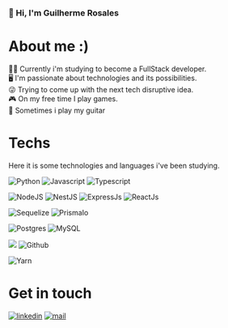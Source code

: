 ### 👋 Hi, I'm Guilherme Rosales

# About me :)
👨‍💻 Currently i'm studying to become a FullStack developer. <br>
🖥️ I'm passionate about technologies and its possibilities. <br>
😜 Trying to come up with the next tech disruptive idea. <br>
🎮 On my free time I play games. <br>
🎸 Sometimes i play my guitar <br>


# Techs

Here it is some technologies and languages i've been studying.

![Python](https://img.shields.io/badge/-Python-000?style=for-the-badge&logo=python) ![Javascript](https://img.shields.io/badge/Javascript-ED8B00?style=for-the-badge&logo=javascript&logoColor=white)  ![Typescript](https://img.shields.io/badge/TypeScript-3178C6?logo=TypeScript&logoColor=FFF&style=for-the-badge) <br>

 ![NodeJS](https://img.shields.io/badge/Node.js-43853D?style=for-the-badge&logo=node.js&logoColor=white) ![NestJS](https://img.shields.io/badge/nestjs-%23E0234E.svg?style=for-the-badge&logo=nestjs&logoColor=white) ![ExpressJs](https://img.shields.io/badge/Express.js-000000?style=for-the-badge&logo=express&logoColor=white) ![ReactJs](https://img.shields.io/badge/React-20232A?style=for-the-badge&logo=react&logoColor=61DAFB) <br>

![Sequelize](https://img.shields.io/badge/Sequelize-52B0E7?style=for-the-badge&logo=Sequelize&logoColor=white) ![PrismaIo](https://img.shields.io/badge/Prisma-3982CE?style=for-the-badge&logo=Prisma&logoColor=white) <br>

 ![Postgres](https://img.shields.io/badge/postgres-%23316192.svg?style=for-the-badge&logo=postgresql&logoColor=white) ![MySQL](https://img.shields.io/badge/MySQL-00000F?style=for-the-badge&logo=mysql&logoColor=white) <br>
 
 ![](https://img.shields.io/badge/git%20-%23F05033.svg?&style=for-the-badge&logo=git&logoColor=white)  ![Github](https://img.shields.io/badge/github%20-%23121011.svg?&style=for-the-badge&logo=github&logoColor=white) <br>
 
 ![Yarn](https://img.shields.io/badge/Yarn-2C8EBB?style=for-the-badge&logo=yarn&logoColor=white) <br>
 
 # Get in touch
 
 [![linkedin](https://img.shields.io/badge/LinkedIn-0077B5?style=for-the-badge&logo=linkedin&logoColor=white)](https://www.linkedin.com/in/guilherme-rosales-alexandre-a269751b0/) [![mail](https://img.shields.io/badge/Gmail-D14836?style=for-the-badge&logo=gmail&logoColor=white)](mailto:guilhermelexandre456@gmail.com)


